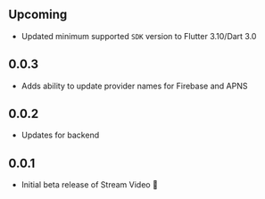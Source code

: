 ## Upcoming

* Updated minimum supported `SDK` version to Flutter 3.10/Dart 3.0

## 0.0.3

* Adds ability to update provider names for Firebase and APNS

## 0.0.2

* Updates for backend

## 0.0.1

* Initial beta release of Stream Video 🚀 
